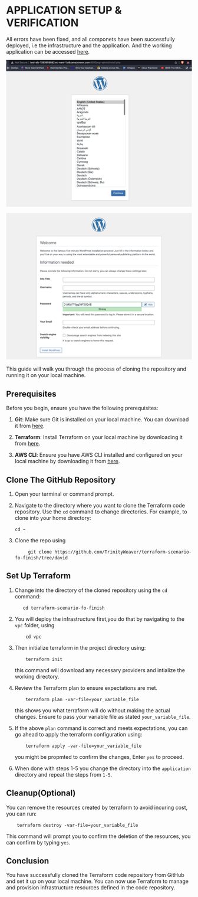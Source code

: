 # APPLICATION SETUP & VERIFICATION

All errors have been fixed, and all componets have been successfully deployed, i.e the infrastructure and the application. And the working application can be accessed [here](http://test-alb-1383658882.eu-west-1.elb.amazonaws.com:8080/).

![Login page](imgs/wp-login.png)



![Database verification page](imgs/wp-db.png)

This guide will walk you through the process of cloning the repository and running it on your local machine.

## Prerequisites
Before you begin, ensure you have the following prerequisites:

1. **Git**: Make sure Git is installed on your local machine. You can download it from [here](https://git-scm.com/).

2. **Terraform**: Install Terraform on your local machine by downloading it from [here](https://www.terraform.io/downloads.html).
   
3.  **AWS CLI**: Ensure you have AWS CLI installed and configured on your local machine by downloading it from [here](https://docs.aws.amazon.com/cli/latest/userguide/getting-started-install.html).

## Clone The GitHub Repository

1. Open your terminal or command prompt.

2. Navigate to the directory where you want to clone the Terraform code repository. Use the `cd` command to change directories. For example, to clone into your home directory:

   ```shell
   cd ~
3. Clone the repo using 
   ```shell
        git clone https://github.com/TrinityWeaver/terraform-scenario-fo-finish/tree/david
## Set Up Terraform

1. Change into the directory of the cloned repository using the `cd` command:
   ```shell
      cd terraform-scenario-fo-finish
2. You will deploy the infrastructure first,you do that by navigating to the `vpc` folder, using 
    ```shell 
        cd vpc
3. Then initialize terraform in the project directory using:
    ```shell
        terraform init
    ```
    this command will download any necessary providers and intialize the working directory.
4. Review the Terraform plan to ensure expectations are met.
   ```shell
       terraform plan -var-file=your_variable_file
   ```
   this shows you what terraform will do without making the actual changes. Ensure to pass your variable file as stated `your_variable_file`.
5. If the above `plan` command is correct and meets expectations, you can go ahead to apply the  terraform configuration using:
   ```shell
       terraform apply -var-file=your_variable_file
   ```
   you might be propmted to confirm the changes, Enter `yes` to proceed.

6. When done with steps 1-5 you change the directory into the `application` directory and repeat the steps from `1-5`.
     
## Cleanup(Optional)

You can remove the resources created by terraform to avoid incuring cost, you can run:
```shell
    terraform destroy -var-file=your_variable_file
```
This command will prompt you to confirm the deletion of the resources, you can confirm by typing `yes`.

## Conclusion
You have successfully cloned the Terraform code repository from GitHub and set it up on your local machine. You can now use Terraform to manage and provision infrastructure resources defined in the code repository.

